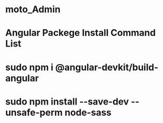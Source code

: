 # moto_Admin
# Angular Packege Install Command List
# sudo npm i @angular-devkit/build-angular
# sudo npm install --save-dev  --unsafe-perm node-sass

